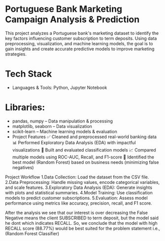 # Portuguese Bank Marketing Campaign Analysis & Prediction
This project analyzes a Portuguese bank's marketing dataset to identify the key factors influencing customer subscription to term deposits. Using data preprocessing, visualization, and machine learning models, the goal is to gain insights and create accurate predictive models to improve marketing strategies.
# Tech Stack
* Languages & Tools: Python, Jupyter Notebook
# Libraries:
* pandas, numpy – Data manipulation & processing
* matplotlib, seaborn – Data visualization
* scikit-learn – Machine learning models & evaluation
* Project Features
✅ Cleaned and preprocessed real-world banking data
📊 Performed Exploratory Data Analysis (EDA) with impactful visualizations
🤖 Built and evaluated classification models
📈 Compared multiple models using ROC-AUC, Recall, and F1-score
🎯 Identified the best model (Random Forest) based on business needs (minimizing false negatives)

Project Workflow
1.Data Collection: Load the dataset from the CSV file.
2.Data Preprocessing: Handle missing values, encode categorical variables, and scale features.
3.Exploratory Data Analysis (EDA): Generate insights with plots and statistical summaries.
4.Model Training: Use classification models to predict customer subscriptions.
5.Evaluation: Assess model performance using metrics like accuracy, precision, recall, and F1 score.

 After the analysis we see that our interest is over decreasing the False Negative means the client SUBSCRIBED to term deposit, but the model said he dont which indicates RECALL. So, we conclude that the model with high RECALL score (88.77%) would be best suited for the problem statement i.e.,(Random Forest Classifier)


